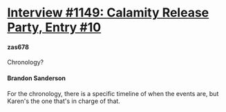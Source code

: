# [Interview #1149: Calamity Release Party, Entry #10](https://www.theoryland.com/intvmain.php?i=1149#10)

#### zas678

Chronology?

#### Brandon Sanderson

For the chronology, there is a specific timeline of when the events are, but Karen's the one that's in charge of that.


